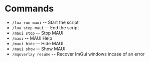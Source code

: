 # Commands

* `/lua run maui` -- Start the script  
* `/lua stop maui` -- End the script  
* `/maui stop` -- Stop MAUI  
* `/maui` -- MAUI Help  
* `/maui hide` -- Hide MAUI  
* `/maui show` -- Show MAUI  
* `/mqoverlay resume` -- Recover ImGui windows incase of an error  